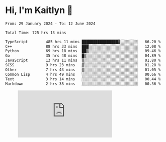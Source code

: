 # Hi, I'm Kaitlyn 👋
<!--START_SECTION:waka-->

```txt
From: 29 January 2024 - To: 12 June 2024

Total Time: 725 hrs 13 mins

TypeScript        485 hrs 11 mins ████████████████▓░░░░░░░░   66.20 %
C++               88 hrs 33 mins  ███░░░░░░░░░░░░░░░░░░░░░░   12.08 %
Python            69 hrs 18 mins  ██▒░░░░░░░░░░░░░░░░░░░░░░   09.46 %
Go                35 hrs 48 mins  █▒░░░░░░░░░░░░░░░░░░░░░░░   04.89 %
JavaScript        13 hrs 11 mins  ▒░░░░░░░░░░░░░░░░░░░░░░░░   01.80 %
SCSS              9 hrs 23 mins   ▒░░░░░░░░░░░░░░░░░░░░░░░░   01.28 %
Other             7 hrs 43 mins   ▒░░░░░░░░░░░░░░░░░░░░░░░░   01.05 %
Common Lisp       4 hrs 49 mins   ░░░░░░░░░░░░░░░░░░░░░░░░░   00.66 %
Text              3 hrs 14 mins   ░░░░░░░░░░░░░░░░░░░░░░░░░   00.44 %
Markdown          2 hrs 38 mins   ░░░░░░░░░░░░░░░░░░░░░░░░░   00.36 %
```

<!--END_SECTION:waka-->

<figure><embed src="https://wakatime.com/share/@018d58bc-3d22-46c9-b2d7-4ed36fb8172d/243b5d9b-77cd-4133-89ff-dcc8f225fa18.svg"></embed></figure>
